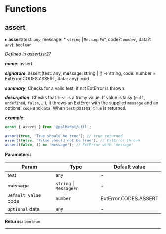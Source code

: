 

# Functions

<a id="assert"></a>

##  assert

▸ **assert**(test: *`any`*, message: * `string` &#124; `MessageFn`*, code?: *`number`*, data?: *`any`*): `boolean`

*Defined in [assert.ts:27](https://github.com/polkadot-js/common/blob/8f6b01a/packages/util/src/assert.ts#L27)*

*__name__*: assert

*__signature__*: assert (test: any, message: string | () => string, code: number = ExtError.CODES.ASSERT, data: any): void

*__summary__*: Checks for a valid test, if not ExtError is thrown.

*__description__*: Checks that `test` is a truthy value. If value is falsy (`null`, `undefined`, `false`, ...), it throws an ExtError with the supplied `message` and an optional `code` and `data`. When `test` passes, `true` is returned.

*__example__*:   

```javascript
const { assert } from '@polkadot/util';

assert(true, 'True should be true'); // true returned
assert(false, 'False should not be true'); // ExtError thrown
assert(false, () => 'message'); // ExtError with 'message'
```

**Parameters:**

| Param | Type | Default value |
| ------ | ------ | ------ |
| test | `any` | - |
| message |  `string` &#124; `MessageFn`| - |
| `Default value` code | `number` |  ExtError.CODES.ASSERT |
| `Optional` data | `any` | - |

**Returns:** `boolean`

___

